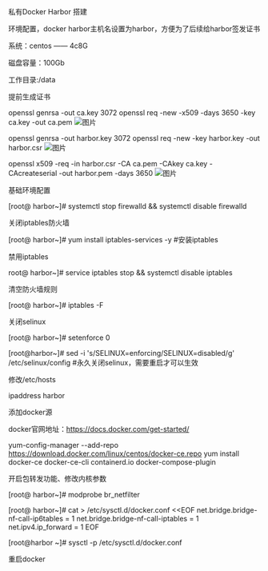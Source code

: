 私有Docker Harbor 搭建

环境配置，docker harbor主机名设置为harbor，方便为了后续给harbor签发证书

系统：centos —— 4c8G

磁盘容量：100Gb

工作目录:/data

提前生成证书

openssl genrsa -out ca.key 3072
openssl req -new -x509 -days 3650 -key ca.key -out ca.pem
![图片](https://user-images.githubusercontent.com/85480356/177931824-3a41fa14-f098-4515-8b06-d4cedbeb1c03.png)

openssl genrsa -out harbor.key  3072
openssl req -new -key harbor.key -out harbor.csr
![图片](https://user-images.githubusercontent.com/85480356/177934387-0e3643fc-dbc7-4ce5-a0ad-1ee5f2669b3b.png)

openssl x509 -req -in harbor.csr -CA ca.pem -CAkey ca.key -CAcreateserial -out harbor.pem -days 3650
![图片](https://user-images.githubusercontent.com/85480356/177932028-ef0320b6-733c-4f80-b4bb-e52a04848332.png)


基础环境配置

[root@ harbor~]# systemctl stop firewalld && systemctl disable firewalld

关闭iptables防火墙

[root@ harbor~]# yum install iptables-services -y  #安装iptables

禁用iptables

root@ harbor~]# service iptables stop   && systemctl disable iptables

清空防火墙规则

[root@ harbor~]# iptables -F 

关闭selinux

[root@ harbor~]# setenforce 0

[root@harbor~]# sed -i 's/SELINUX=enforcing/SELINUX=disabled/g' /etc/selinux/config #永久关闭selinux，需要重启才可以生效

修改/etc/hosts

ipaddress harbor

添加docker源

docker官网地址：https://docs.docker.com/get-started/

yum-config-manager  --add-repo   https://download.docker.com/linux/centos/docker-ce.repo
yum install docker-ce docker-ce-cli containerd.io docker-compose-plugin
 
开启包转发功能、修改内核参数

[root@ harbor~]# modprobe br_netfilter

[root@ harbor~]# cat > /etc/sysctl.d/docker.conf <<EOF
net.bridge.bridge-nf-call-ip6tables = 1
net.bridge.bridge-nf-call-iptables = 1
net.ipv4.ip_forward = 1
EOF
                                                       
[root@harbor ~]# sysctl -p /etc/sysctl.d/docker.conf
                                                       
重启docker
                                                      
                                                       
                                                       
                                                       
                                                       
